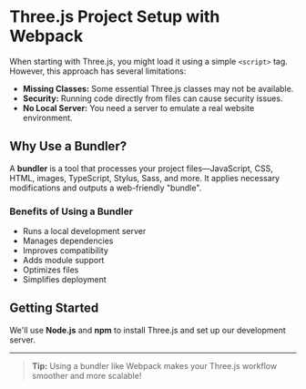 # Three.js Project Setup with Webpack

When starting with Three.js, you might load it using a simple `<script>` tag. However, this approach has several limitations:

- **Missing Classes:** Some essential Three.js classes may not be available.
- **Security:** Running code directly from files can cause security issues.
- **No Local Server:** You need a server to emulate a real website environment.

## Why Use a Bundler?

A **bundler** is a tool that processes your project files—JavaScript, CSS, HTML, images, TypeScript, Stylus, Sass, and more. It applies necessary modifications and outputs a web-friendly "bundle".

### Benefits of Using a Bundler

- Runs a local development server
- Manages dependencies
- Improves compatibility
- Adds module support
- Optimizes files
- Simplifies deployment

## Getting Started

We'll use **Node.js** and **npm** to install Three.js and set up our development server.

---

> **Tip:** Using a bundler like Webpack makes your Three.js workflow smoother and more scalable!